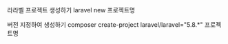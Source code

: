 라라벨 프로젝트 생성하기
laravel new 프로젝트명

버전 지정하여 생성하기
composer create-project laravel/laravel="5.8.*" 프로젝트명
